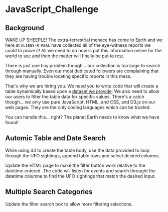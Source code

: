 # JavaScript_Challenge



## Background

WAKE UP SHEEPLE! The extra-terrestrial menace has come to Earth and we here at `ALIENS-R-REAL` have collected all of the eye-witness reports we could to prove it! All we need to do now is put this information online for the world to see and then the matter will finally be put to rest.

There is just one tiny problem though... our collection is too large to search through manually. Even our most dedicated followers are complaining that they are having trouble locating specific reports in this mess.

That's why we are hiring you. We need you to write code that will create a table dynamically based upon a [dataset we provide](StarterCode/static/js/data.js). We also need to allow our users to filter the table data for specific values. There's a catch though... we only use pure JavaScript, HTML, and CSS, and D3.js on our web pages. They are the only coding languages which can be trusted.

You can handle this... right? The planet Earth needs to know what we have found!

## Automic Table and Date Search
While using d3 to create the table body, use the data provided to loop through the UFO sightings, append table rows and select desired columns. 

Update the HTML page to make the filter button work relative to the datetime entered. The code will listen for events and search throught the datetime columne to find the UFO sightings that match the desired input.

## Multiple Search Categories
Update the filter search box to allow more filtering selections.



